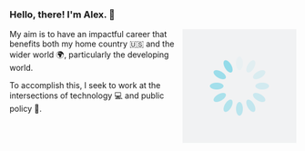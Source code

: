 ### Hello, there! I'm Alex. 👋

<img src="https://raw.githubusercontent.com/alexcarous/alexcarous/master/spin-me-up.gif" align="right" alt="Spinner" />

My aim is to have an impactful career that benefits both my home country 🇺🇸 and the wider world 🌍, particularly the developing world.

To accomplish this, I seek to work at the intersections of technology 💻 and public policy 📔.
